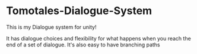 # Tomotales-Dialogue-System
This is my Dialogue system for unity!

It has dialogue choices and flexibility for what happens when you reach the end of a set of dialogue. It's also easy to have branching paths
